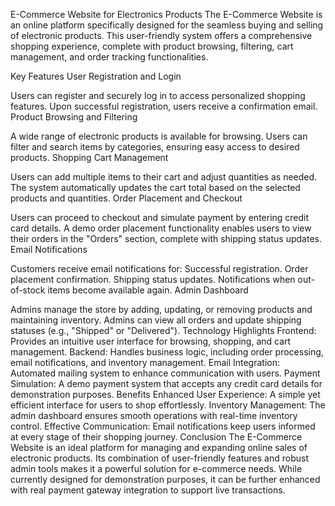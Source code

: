 E-Commerce Website for Electronics Products
The E-Commerce Website is an online platform specifically designed for the seamless buying and selling of electronic products. This user-friendly system offers a comprehensive shopping experience, complete with product browsing, filtering, cart management, and order tracking functionalities.

Key Features
User Registration and Login

Users can register and securely log in to access personalized shopping features.
Upon successful registration, users receive a confirmation email.
Product Browsing and Filtering

A wide range of electronic products is available for browsing.
Users can filter and search items by categories, ensuring easy access to desired products.
Shopping Cart Management

Users can add multiple items to their cart and adjust quantities as needed.
The system automatically updates the cart total based on the selected products and quantities.
Order Placement and Checkout

Users can proceed to checkout and simulate payment by entering credit card details.
A demo order placement functionality enables users to view their orders in the "Orders" section, complete with shipping status updates.
Email Notifications

Customers receive email notifications for:
Successful registration.
Order placement confirmation.
Shipping status updates.
Notifications when out-of-stock items become available again.
Admin Dashboard

Admins manage the store by adding, updating, or removing products and maintaining inventory.
Admins can view all orders and update shipping statuses (e.g., "Shipped" or "Delivered").
Technology Highlights
Frontend: Provides an intuitive user interface for browsing, shopping, and cart management.
Backend: Handles business logic, including order processing, email notifications, and inventory management.
Email Integration: Automated mailing system to enhance communication with users.
Payment Simulation: A demo payment system that accepts any credit card details for demonstration purposes.
Benefits
Enhanced User Experience: A simple yet efficient interface for users to shop effortlessly.
Inventory Management: The admin dashboard ensures smooth operations with real-time inventory control.
Effective Communication: Email notifications keep users informed at every stage of their shopping journey.
Conclusion
The E-Commerce Website is an ideal platform for managing and expanding online sales of electronic products. Its combination of user-friendly features and robust admin tools makes it a powerful solution for e-commerce needs. While currently designed for demonstration purposes, it can be further enhanced with real payment gateway integration to support live transactions.






